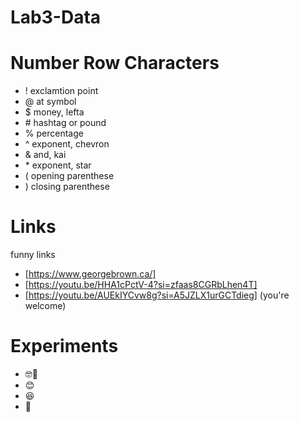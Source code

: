 # Lab3-Data 
# Number Row Characters
- ! exclamtion point
- @ at symbol
- $ money, lefta
- \# hashtag or pound
- % percentage
- ^ exponent, chevron
- & and, kai 
- \* exponent, star
- ( opening parenthese
- ) closing parenthese

# Links
funny links
- [https://www.georgebrown.ca/] 
- [https://youtu.be/HHA1cPctV-4?si=zfaas8CGRbLhen4T] 
- [https://youtu.be/AUEkIYCvw8g?si=A5JZLX1urGCTdieg] (you're welcome)

# Experiments
- 🤓🚿
- 😊
- 😆
- 🗿
